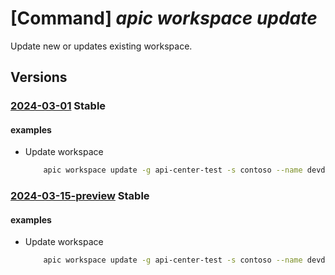 # [Command] _apic workspace update_

Update new or updates existing workspace.

## Versions

### [2024-03-01](/Resources/mgmt-plane/L3N1YnNjcmlwdGlvbnMve30vcmVzb3VyY2Vncm91cHMve30vcHJvdmlkZXJzL21pY3Jvc29mdC5hcGljZW50ZXIvc2VydmljZXMve30vd29ya3NwYWNlcy97fQ==/2024-03-01.xml) **Stable**

<!-- mgmt-plane /subscriptions/{}/resourcegroups/{}/providers/microsoft.apicenter/services/{}/workspaces/{} 2024-03-01 -->

#### examples

- Update workspace
    ```bash
        apic workspace update -g api-center-test -s contoso --name devdiv --title "Developer division"
    ```

### [2024-03-15-preview](/Resources/mgmt-plane/L3N1YnNjcmlwdGlvbnMve30vcmVzb3VyY2Vncm91cHMve30vcHJvdmlkZXJzL21pY3Jvc29mdC5hcGljZW50ZXIvc2VydmljZXMve30vd29ya3NwYWNlcy97fQ==/2024-03-15-preview.xml) **Stable**

<!-- mgmt-plane /subscriptions/{}/resourcegroups/{}/providers/microsoft.apicenter/services/{}/workspaces/{} 2024-03-15-preview -->

#### examples

- Update workspace
    ```bash
        apic workspace update -g api-center-test -s contoso --name devdiv --title "Developer division"
    ```
